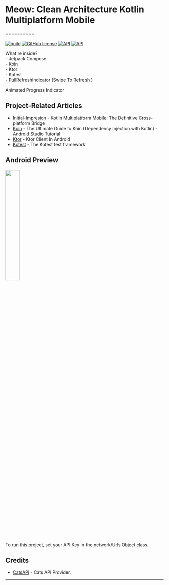 # Meow: Clean Architecture Kotlin Multiplatform Mobile
==========

[![build](https://github.com/annasta13/The-Movies/actions/workflows/build.yml/badge.svg)](https://github.com/annasta13/The-Movies/actions/workflows/gradle.yml)
[![GitHub license](https://img.shields.io/github/license/annasta13/The-Movies.svg?style=plastic)](https://github.com/annasta13/The-Movies/blob/main/LICENSE)
<a href="https://developer.android.com/about/versions/marshmallow/android-6.0"><img alt="API" src="https://img.shields.io/badge/minSdkVersion-23-yellow.svg?style=true"/></a>
<a href="https://developer.android.com/about/versions/12"><img alt="API" src="https://img.shields.io/badge/targetSdkVersion-31-green.svg?style=true"/></a>
<p>What're inside?
<br>- Jetpack Compose
<br>- Koin
<br>- Ktor
<br>- Kotest
<br>- PullRefreshIndicator (Swipe To Refresh )
</p> Animated Progress Indicator 

## Project-Related Articles
- [Initial-Impresion][3] - Kotlin Multiplatform Mobile: The Definitive Cross-platform Bridge
- [Koin][4] - The Ultimate Guide to Koin (Dependency Injection with Kotlin) - Android Studio Tutorial
- [Ktor][5] - Ktor Client In Android
- [Kotest][6] - The Kotest test framework

## Android Preview
<p><img src="main.gif" width=30% height=30%></p>
<p>To run this project, set your API Key in the network/Urls Object class.</p>

## Credits
- [CatsAPI][1] - Cats API Provider.

[1]: https://developers.thecatapi.com/login
[2]: https://github.com/yshrsmz/BuildKonfig
[3]: https://betterprogramming.pub/kotlin-multiplatform-mobile-is-it-a-comfortable-bridge-fb724a9f3a0c
[4]: https://www.youtube.com/watch?v=EathumJlWh8
[5]: https://ktor.io/docs/getting-started-ktor-client-multiplatform-mobile.html#android-activity
[6]: https://kotest.io/docs/quickstart
-------------------------------------

